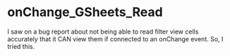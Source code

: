 # onChange_GSheets_Read
I saw on a bug report about not being able to read filter view cells accurately that it CAN view them if connected to an onChange event. So, I tried this.
